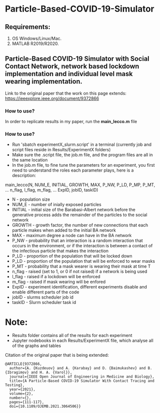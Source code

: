 # Particle-Based-COVID-19-Simulator
## Requirements:
1. OS Windows/Linux/Mac.
2. MATLAB R2019/R2020. 

## Particle-Based COVID-19 Simulator with Social Contact Network, network based lockdown implementation and individual level mask wearing implementation.



Link to the original paper that the work on this page extends: https://ieeexplore.ieee.org/document/9372866

### How to use?
In order to replicate results in my paper, run the **main_lecco.m** file

### How to use?
- Run 'sbatch experimentX_slurm.script' in a terminal (currently job and script files reside in Results/ExperimentX folders)
- Make sure the .script file, the job.m file, and the program files are all in the same location
- In the job.m file, to fine tune the parameters for an experiment, you first need to understand the roles each parameter plays, here is a description:

main_lecco(N, NUM_E, INITIAL, GROWTH, MAX, P_NW, P_LD, P_MP, P_MT, ...
                        n_flag, l_flag, m_flag, ...
                        ExpID, jobID, taskID)
                        
- N - population size
- NUM_E - number of inially exposed particles
- INITIAL - initial size of the Barabasi-Albert network before the generative process adds the remainder of the particles to the social network
- GROWTH - growth factor, the number of new connections that each particle makes when added to the initial BA network
- MAX - maximum degree a node can have in the BA network
- P_NW - probability that an interaction is a random interaction that occurs in the environment, or if the interaction is between a contact of the infectious particle that makes the interaction
- P_LD - proportion of the population that will be locked down
- P_LD - proportion of the population that will be enforced to wear masks
- P_MT - probability that a mask wearer is wearing their mask at time T
- n_flag - raised (set to 1, or 0 if not raised) if a network is being used
- l_flag - raised if a lockdown will be enforced
- m_flag - raised if mask wearing will be enfored
- ExpID - experiment identification, different experiments disable and enable different parts of the code
- jobID - slurms scheduler job id
- taskID - Slurm scheduler task id

# Note:
- Results folder contains all of the results for each experiment
- Jupyter nodebooks in each Results/ExperimentX file, which analyse all of the graphs and tables


Citation of the original paper that is being extended:
```
@ARTICLE{9372866,
  author={A. {Kuzdeuov} and A. {Karabay} and D. {Baimukashev} and B. {Ibragimov} and H. A. {Varol}},
  journal={IEEE Open Journal of Engineering in Medicine and Biology}, 
  title={A Particle-Based COVID-19 Simulator With Contact Tracing and Testing}, 
  year={2021},
  volume={2},
  number={},
  pages={111-117},
  doi={10.1109/OJEMB.2021.3064506}}
```


